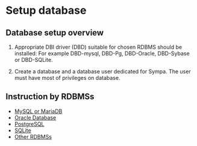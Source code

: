 Setup database
==============

Database setup overview
-----------------------

1. Appropriate DBI driver (DBD) suitable for chosen RDBMS should be installed:
   For example DBD-mysql, DBD-Pg, DBD-Oracle, DBD-Sybase or DBD-SQLite.

2. Create a database and a database user dedicated for Sympa.  The user
   must have most of privileges on database.

Instruction by RDBMSs
---------------------

- [MySQL or MariaDB](setup-database-mysql.md)
- [Oracle Database](setup-database-oracle.md)
- [PostgreSQL](setup-database-postgresql.md)
- [SQLite](setup-database-sqlite.md)
- [Other RDBMSs](setup-database-other-rdbmss.md)

